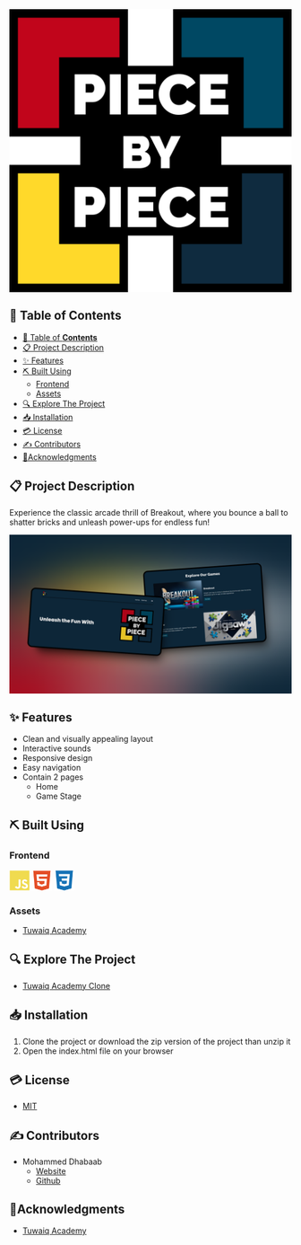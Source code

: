 <div style="display:flex; justify-content: center;">
  <img src="src/assets/readme/banner/banner.svg" alt="Project Logo" />
</div>

## 📂 Table of **Contents**
- [📂 Table of **Contents**](#-table-of-contents)
- [📋 Project Description](#-project-description)
- [✨ Features](#-features)
- [⛏️ Built Using](#️-built-using)
  - [Frontend](#frontend)
  - [Assets](#assets)
- [🔍 Explore The Project](#-explore-the-project)
- [📥 Installation](#-installation)
- [💳 License](#-license)
- [✍ Contributors](#-contributors)
- [🏅Acknowledgments](#acknowledgments)

## 📋 Project Description
Experience the classic arcade thrill of Breakout, where you bounce a ball to shatter bricks and unleash power-ups for endless fun!

<div style="display:flex; justify-content: center;">
  <img src="src/assets/readme/overview/overview.png" alt="Project snapshot" />
</div>

## ✨ Features
- Clean and visually appealing layout
- Interactive sounds
- Responsive design
- Easy navigation
- Contain 2 pages
  - Home
  - Game Stage

## ⛏️ Built Using

### Frontend
<a href="https://www.javascript.com/" target="_blank" rel="noreferrer"><img src="./src/assets/readme/skills/frontend/javascript.svg" width="36" height="36" alt="JavaScript" title="JavaScript" /></a>
<a href="https://developer.mozilla.org/en-US/docs/Glossary/HTML5" target="_blank" rel="noreferrer"><img src="./src/assets/readme/skills/frontend/html.svg" width="36" height="36" alt="HTML5" title="HTML5" /></a>
<a href="https://www.w3.org/TR/CSS/#css" target="_blank" rel="noreferrer"><img src="./src/assets/readme/skills/frontend/css.svg" width="36" height="36" alt="CSS3" title="CSS3" /></a>


### Assets
- [Tuwaiq Academy](https://tuwaiq.edu.sa/)


## 🔍 Explore The Project
- [Tuwaiq Academy Clone](https://mohammed-dhabaab.github.io/tuwaiq-academy-clone/index.html)


## 📥 Installation
1. Clone the project or download the zip version of the project than unzip it
2. Open the index.html file on your browser

## 💳 License
- [MIT](https://choosealicense.com/licenses/mit/)

## ✍ Contributors
- Mohammed Dhabaab
  - [Website](https://mohammeddhabaab.com/)
  - [Github](https://github.com/mohammed-dhabaab)


## 🏅Acknowledgments
- [Tuwaiq Academy](https://tuwaiq.edu.sa/)